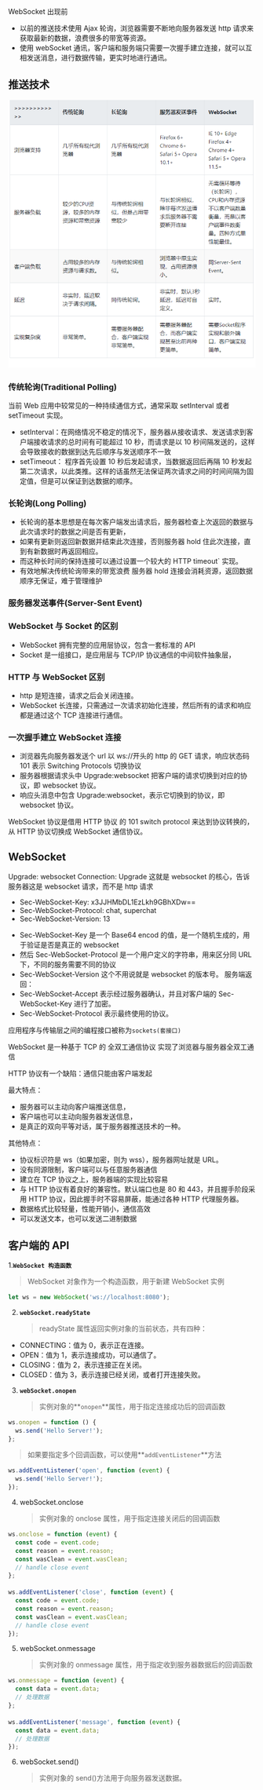 WebSocket 出现前

- 以前的推送技术使用 Ajax 轮询，浏览器需要不断地向服务器发送 http 请求来获取最新的数据，浪费很多的带宽等资源。
- 使用 webSocket 通讯，客户端和服务端只需要一次握手建立连接，就可以互相发送消息，进行数据传输，更实时地进行通讯。

## 推送技术

![Image text](img/推送技术.png)

### 传统轮询(Traditional Polling)

当前 Web 应用中较常见的一种持续通信方式，通常采取 setInterval 或者 setTimeout 实现。

- setInterval：在网络情况不稳定的情况下，服务器从接收请求、发送请求到客户端接收请求的总时间有可能超过 10 秒，而请求是以 10 秒间隔发送的，这样会导致接收的数据到达先后顺序与发送顺序不一致
- setTimeout： 程序首先设置 10 秒后发起请求，当数据返回后再隔 10 秒发起第二次请求，以此类推。这样的话虽然无法保证两次请求之间的时间间隔为固定值，但是可以保证到达数据的顺序。

### 长轮询(Long Polling)

- 长轮询的基本思想是在每次客户端发出请求后，服务器检查上次返回的数据与此次请求时的数据之间是否有更新，
- 如果有更新则返回新数据并结束此次连接，否则服务器 hold 住此次连接，直到有新数据时再返回相应。
- 而这种长时间的保持连接可以通过设置一个较大的 HTTP timeout` 实现。
- 有效地解决传统轮询带来的带宽浪费 服务器 hold 连接会消耗资源，返回数据顺序无保证，难于管理维护

### 服务器发送事件(Server-Sent Event)

### WebSocket 与 Socket 的区别

- WebSocket 拥有完整的应用层协议，包含一套标准的 API
- Socket 是一组接口，是应用层与 TCP/IP 协议通信的中间软件抽象层，

### HTTP 与 WebSocket 区别

- http 是短连接，请求之后会关闭连接。
- WebSocket 长连接，只需通过一次请求初始化连接，然后所有的请求和响应都是通过这个 TCP 连接进行通信。

### 一次握手建立 WebSocket 连接

- 浏览器先向服务器发送个 url 以 ws://开头的 http 的 GET 请求，响应状态码 101 表示 Switching Protocols 切换协议
- 服务器根据请求头中 Upgrade:websocket 把客户端的请求切换到对应的协议，即 websocket 协议。
- 响应头消息中包含 Upgrade:websocket，表示它切换到的协议，即 websocket 协议。

WebSocket 协议是借用 HTTP 协议 的 101 switch protocol 来达到协议转换的，从 HTTP 协议切换成 WebSocket 通信协议。

## WebSocket

Upgrade: websocket
Connection: Upgrade
这就是 websocket 的核心，告诉服务器这是 websocket 请求，而不是 http 请求

- Sec-WebSocket-Key: x3JJHMbDL1EzLkh9GBhXDw==
- Sec-WebSocket-Protocol: chat, superchat
- Sec-WebSocket-Version: 13

* Sec-WebSocket-Key 是一个 Base64 encod 的值，是一个随机生成的，用于验证是否是真正的 websocket
* 然后 Sec-WebSocket-Protocol 是一个用户定义的字符串，用来区分同 URL 下，不同的服务需要不同的协议
* Sec-WebSocket-Version 这个不用说就是 websocket 的版本号。
  服务端返回：
* Sec-WebSocket-Accept 表示经过服务器确认，并且对客户端的 Sec-WebSocket-Key 进行了加密。
* Sec-WebSocket-Protocol 表示最终使用的协议。

应用程序与传输层之间的编程接口被称为`sockets(套接口)`

WebSocket 是一种基于 TCP 的 全双工通信协议 实现了浏览器与服务器全双工通信

HTTP 协议有一个缺陷：通信只能由客户端发起

最大特点：

- 服务器可以主动向客户端推送信息，
- 客户端也可以主动向服务器发送信息，
- 是真正的双向平等对话，属于服务器推送技术的一种。

其他特点：

- 协议标识符是 ws（如果加密，则为 wss），服务器网址就是 URL。
- 没有同源限制，客户端可以与任意服务器通信
- 建立在 TCP 协议之上，服务器端的实现比较容易
- 与 HTTP 协议有着良好的兼容性。默认端口也是 80 和 443，并且握手阶段采用 HTTP 协议，因此握手时不容易屏蔽，能通过各种 HTTP 代理服务器。
- 数据格式比较轻量，性能开销小，通信高效
- 可以发送文本，也可以发送二进制数据

## 客户端的 API

1.**`WebSocket 构造函数`**

> WebSocket 对象作为一个构造函数，用于新建 WebSocket 实例

```js
let ws = new WebSocket('ws://localhost:8080');
```

2. **`webSocket.readyState`**
   > readyState 属性返回实例对象的当前状态，共有四种：

- CONNECTING：值为 0，表示正在连接。
- OPEN：值为 1，表示连接成功，可以通信了。
- CLOSING：值为 2，表示连接正在关闭。
- CLOSED：值为 3，表示连接已经关闭，或者打开连接失败。

3. **`webSocket.onopen`**
   > 实例对象的**`onopen`**属性，用于指定连接成功后的回调函数

```js
ws.onopen = function () {
  ws.send('Hello Server!');
};
```

> 如果要指定多个回调函数，可以使用**`addEventListener`**方法

```js
ws.addEventListener('open', function (event) {
  ws.send('Hello Server!');
});
```

4. webSocket.onclose
   > 实例对象的 onclose 属性，用于指定连接关闭后的回调函数

```js
ws.onclose = function (event) {
  const code = event.code;
  const reason = event.reason;
  const wasClean = event.wasClean;
  // handle close event
};

ws.addEventListener('close', function (event) {
  const code = event.code;
  const reason = event.reason;
  const wasClean = event.wasClean;
  // handle close event
});
```

5. webSocket.onmessage
   > 实例对象的 onmessage 属性，用于指定收到服务器数据后的回调函数

```js
ws.onmessage = function (event) {
  const data = event.data;
  // 处理数据
};

ws.addEventListener('message', function (event) {
  const data = event.data;
  // 处理数据
});
```

6. webSocket.send()
   > 实例对象的 send()方法用于向服务器发送数据。

